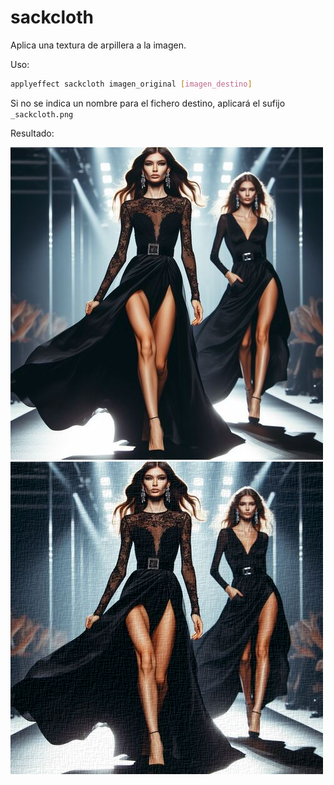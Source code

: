 # sackcloth

Aplica una textura de arpillera a la imagen.

Uso:

``` sh
applyeffect sackcloth imagen_original [imagen_destino]
```

Si no se indica un nombre para el fichero destino, aplicará el sufijo `_sackcloth.png`

Resultado:

![imagen original](../../images/image.jpg)
![sackcloth](../../images/image_sackcloth.png)
